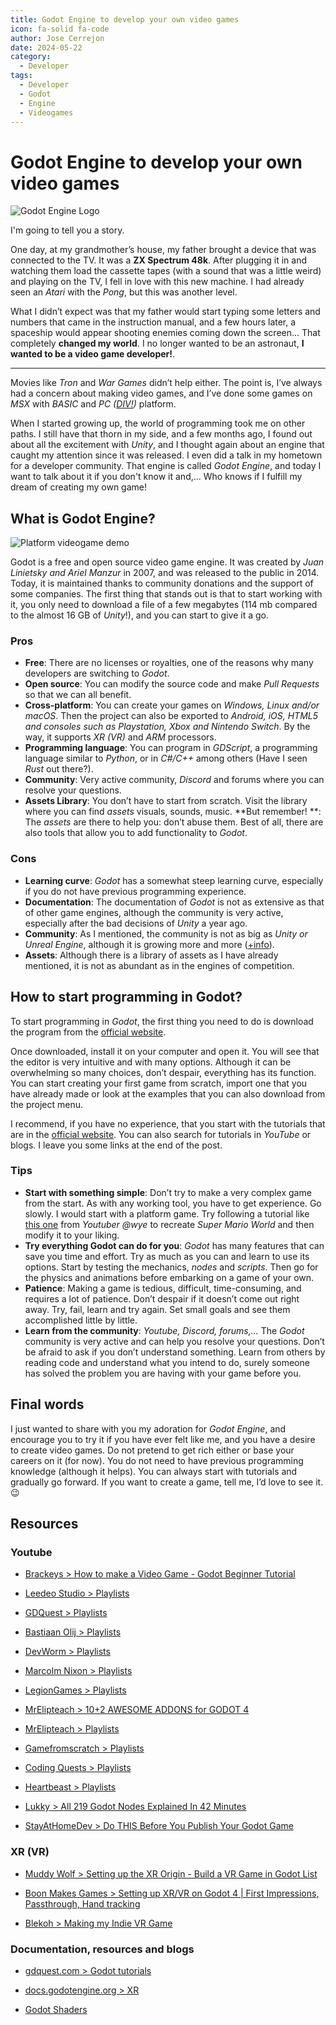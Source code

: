 ```yaml
---
title: Godot Engine to develop your own video games
icon: fa-solid fa-code
author: Jose Cerrejon
date: 2024-05-22
category:
  - Developer
tags:
  - Developer
  - Godot
  - Engine
  - Videogames
---
```

# Godot Engine to develop your own video games

![Godot Engine Logo](/images/2024/05/godot_logo.jpg "Godot Engine Logo")

I'm going to tell you a story.

One day, at my grandmother’s house, my father brought a device that was connected to the TV. It was a **ZX Spectrum 48k**. After plugging it in and watching them load the cassette tapes (with a sound that was a little weird) and playing on the TV, I fell in love with this new machine. I had already seen an *Atari* with the *Pong*, but this was another level.

What I didn’t expect was that my father would start typing some letters and numbers that came in the instruction manual, and a few hours later, a spaceship would appear shooting enemies coming down the screen... That completely **changed my world**. I no longer wanted to be an astronaut, **I wanted to be a video game developer!**.

- - -

Movies like *Tron* and *War Games* didn’t help either. The point is, I’ve always had a concern about making video games, and I’ve done some games on *MSX* with *BASIC* and *PC ([DIV!](https://github.com/DIVGAMES/DIV-Games-Studio))* platform.

When I started growing up, the world of programming took me on other paths. I still have that thorn in my side, and a few months ago, I found out about all the excitement with *Unity*, and I thought again about an engine that caught my attention since it was released. I even did a talk in my hometown for a developer community. That engine is called *Godot Engine*, and today I want to talk about it if you don't know it and,... Who knows if I fulfill my dream of creating my own game!

## What is Godot Engine?

![Platform videogame demo](/images/2024/05/godot_engine_capture.jpg "Platform videogame demo")

Godot is a free and open source video game engine. It was created by *Juan Linietsky and Ariel Manzur* in 2007, and was released to the public in 2014. Today, it is maintained thanks to community donations and the support of some companies. The first thing that stands out is that to start working with it, you only need to download a file of a few megabytes (114 mb compared to the almost 16 GB of *Unity*!), and you can start to give it a go.

### Pros

- **Free**: There are no licenses or royalties, one of the reasons why many developers are switching to *Godot*.
- **Open source**: You can modify the source code and make *Pull Requests* so that we can all benefit.
- **Cross-platform**: You can create your games on *Windows, Linux and/or macOS*. Then the project can also be exported to *Android, iOS, HTML5 and consoles such as Playstation, Xbox and Nintendo Switch*. By the way, it supports *XR (VR)* and *ARM* processors.
- **Programming language**: You can program in *GDScript*, a programming language similar to *Python*, or in *C#/C++* among others (Have I seen *Rust* out there?).
- **Community**: Very active community, *Discord* and forums where you can resolve your questions.
- **Assets Library**: You don’t have to start from scratch. Visit the library where you can find *assets* visuals, sounds, music. **But remember! **: The *assets* are there to help you: don’t abuse them. Best of all, there are also tools that allow you to add functionality to *Godot*.

### Cons

- **Learning curve**: *Godot* has a somewhat steep learning curve, especially if you do not have previous programming experience.
- **Documentation**: The documentation of *Godot* is not as extensive as that of other game engines, although the community is very active, especially after the bad decisions of *Unity* a year ago.
- **Community**: As I mentioned, the community is not as big as *Unity or Unreal Engine*, although it is growing more and more ([+info](https://godotengine.org/community/)).
- **Assets**: Although there is a library of assets as I have already mentioned, it is not as abundant as in the engines of competition.

## How to start programming in Godot?

To start programming in *Godot*, the first thing you need to do is download the program from the [official website](https://godotengine.org/).

Once downloaded, install it on your computer and open it. You will see that the editor is very intuitive and with many options. Although it can be overwhelming so many choices,  don’t despair, everything has its function. You can start creating your first game from scratch, import one that you have already made or look at the examples that you can also download from the project menu.

I recommend, if you have no experience, that you start with the tutorials that are in the [official website](https://docs.godotengine.org/en/stable/getting_started/introduction). You can also search for tutorials in *YouTube* or blogs. I leave you some links at the end of the post.

### Tips

* **Start with something simple**: Don’t try to make a very complex game from the start. As with any working tool, you have to get experience. Go slowly. I would start with a platform game. Try following a tutorial like [this one](https://www.youtube.com/watch?v=u2fwxuHZXIA) from *Youtuber @wye* to recreate *Super Mario World* and then modify it to your liking.
* **Try everything Godot can do for you**: *Godot* has many features that can save you time and effort. Try as much as you can and learn to use its options. Start by testing the mechanics, *nodes* and *scripts*. Then go for the physics and animations before embarking on a game of your own.
* **Patience**: Making a game is tedious, difficult, time-consuming, and requires a lot of patience. Don’t despair if it doesn’t come out right away. Try, fail, learn and try again. Set small goals and see them accomplished little by little.
* **Learn from the community**: *Youtube, Discord, forums,...* The *Godot* community is very active and can help you resolve your questions. Don’t be afraid to ask if you don’t understand something. Learn from others by reading code and understand what you intend to do, surely someone has solved the problem you are having with your game before you.

## Final words

I just wanted to share with you my adoration for *Godot Engine*, and encourage you to try it if you have ever felt like me, and you have a desire to create video games. Do not pretend to get rich either or base your careers on it (for now). You do not need to have previous programming knowledge (although it helps). You can always start with tutorials and gradually go forward. If you want to create a game, tell me, I’d love to see it. 😉

## Resources

### Youtube

* [Brackeys > How to make a Video Game - Godot Beginner Tutorial](https://www.youtube.com/watch?v=LOhfqjmasi0)

* [Leedeo Studio > Playlists](https://www.youtube.com/@Leedeo/playlists)

* [GDQuest > Playlists](https://www.youtube.com/@Gdquest/playlists)

* [Bastiaan Olij > Playlists](https://www.youtube.com/@BastiaanOlij/playlists)

* [DevWorm > Playlists](https://www.youtube.com/@dev-worm/videos)

* [Marcolm Nixon > Playlists](https://www.youtube.com/@MalcolmANixon/videos)

* [LegionGames > Playlists](https://www.youtube.com/@legiongames2400/videos)

* [MrElipteach > 10+2 AWESOME ADDONS for GODOT 4](https://www.youtube.com/watch?v=-FQNPCB7e3s)

* [MrElipteach > Playlists](https://www.youtube.com/@mrelipteach/playlists)

* [Gamefromscratch > Playlists](https://www.youtube.com/@gamefromscratch/videos)

* [Coding Quests > Playlists](https://www.youtube.com/@CodingQuests/videos)

* [Heartbeast > Playlists](https://www.youtube.com/@uheartbeast/playlists)

* [Lukky > All 219 Godot Nodes Explained In 42 Minutes](https://www.youtube.com/watch?v=tO2gthp45MA)

* [StayAtHomeDev > Do THIS Before You Publish Your Godot Game](https://www.youtube.com/watch?v=3iGHpha-DmE)

### XR (VR)

* [Muddy Wolf > Setting up the XR Origin - Build a VR Game in Godot List](https://www.youtube.com/watch?v=fxZoXfX4oBo&list=PLfX6C2dxVyLxXl3gJwakzdqRaV7WKlqFR)

* [Boon Makes Games > Setting up XR/VR on Godot 4 | First Impressions, Passthrough, Hand tracking](https://www.youtube.com/watch?v=7XWyZblSnZA)

* [Blekoh > Making my Indie VR Game](https://www.youtube.com/watch?v=9gM70XjKgOE&list=PLW-dunxSEhi-WaCz11YABR5UME8RD2zfE)

### Documentation, resources and blogs

* [gdquest.com > Godot tutorials](https://www.gdquest.com/tutorial/godot/)

* [docs.godotengine.org > XR](https://docs.godotengine.org/en/stable/tutorials/xr/index.html)

* [Godot Shaders](https://godotshaders.com)